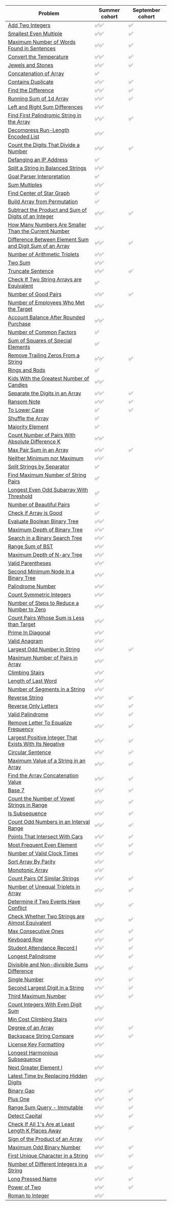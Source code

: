 |Problem|Summer cohort|September cohort|
|-|-|-|
|[Add Two Integers](https://leetcode.com/problems/add-two-integers/)|✅✅|✅|
|[Smallest Even Multiple](https://leetcode.com/problems/smallest-even-multiple/)|✅✅|✅|
|[Maximum Number of Words Found in Sentences](https://leetcode.com/problems/maximum-number-of-words-found-in-sentences/)|✅✅|✅|
|[Convert the Temperature](https://leetcode.com/problems/convert-the-temperature/)|✅✅|✅|
|[Jewels and Stones](https://leetcode.com/problems/jewels-and-stones/)|✅✅|✅|
|[Concatenation of Array](https://leetcode.com/problems/concatenation-of-array/)|✅||
|[Contains Duplicate](https://leetcode.com/problems/contains-duplicate/)|✅✅|✅|
|[Find the Difference](https://leetcode.com/problems/find-the-difference/)|✅✅|✅|
|[Running Sum of 1d Array](https://leetcode.com/problems/running-sum-of-1d-array/)|✅✅|✅|
|[Left and Right Sum Differences](https://leetcode.com/problems/left-and-right-sum-differences/)|✅✅||
|[Find First Palindromic String in the Array](https://leetcode.com/problems/find-first-palindromic-string-in-the-array/)|✅✅|✅|
|[Decompress Run-Length Encoded List](https://leetcode.com/problems/decompress-run-length-encoded-list/)|✅✅||
|[Count the Digits That Divide a Number](https://leetcode.com/problems/count-the-digits-that-divide-a-number/)|✅✅|✅|
|[Defanging an IP Address](https://leetcode.com/problems/defanging-an-ip-address/)|✅||
|[Split a String in Balanced Strings](https://leetcode.com/problems/split-a-string-in-balanced-strings/)|✅✅||
|[Goal Parser Interpretation](https://leetcode.com/problems/goal-parser-interpretation/)|✅||
|[Sum Multiples](https://leetcode.com/problems/sum-multiples/)|✅✅||
|[Find Center of Star Graph](https://leetcode.com/problems/find-center-of-star-graph/)|✅||
|[Build Array from Permutation](https://leetcode.com/problems/build-array-from-permutation/)|✅||
|[Subtract the Product and Sum of Digits of an Integer](https://leetcode.com/problems/subtract-the-product-and-sum-of-digits-of-an-integer/)|✅✅|✅|
|[How Many Numbers Are Smaller Than the Current Number](https://leetcode.com/problems/how-many-numbers-are-smaller-than-the-current-number/)|✅✅||
|[Difference Between Element Sum and Digit Sum of an Array](https://leetcode.com/problems/difference-between-element-sum-and-digit-sum-of-an-array/)|✅✅|✅|
|[Number of Arithmetic Triplets](https://leetcode.com/problems/number-of-arithmetic-triplets/)|✅✅||
|[Two Sum](https://leetcode.com/problems/two-sum/)|✅✅||
|[Truncate Sentence](https://leetcode.com/problems/truncate-sentence/)|✅✅|✅|
|[Check If Two String Arrays are Equivalent](https://leetcode.com/problems/check-if-two-string-arrays-are-equivalent/)|✅||
|[Number of Good Pairs](https://leetcode.com/problems/number-of-good-pairs/)|✅✅|✅|
|[Number of Employees Who Met the Target](https://leetcode.com/problems/number-of-employees-who-met-the-target/)|✅✅||
|[Account Balance After Rounded Purchase](https://leetcode.com/problems/account-balance-after-rounded-purchase/)|✅✅||
|[Number of Common Factors](https://leetcode.com/problems/number-of-common-factors/)|✅||
|[Sum of Squares of Special Elements](https://leetcode.com/problems/sum-of-squares-of-special-elements/)|✅||
|[Remove Trailing Zeros From a String](https://leetcode.com/problems/remove-trailing-zeros-from-a-string/)|✅✅|✅|
|[Rings and Rods](https://leetcode.com/problems/rings-and-rods/)|✅||
|[Kids With the Greatest Number of Candies](https://leetcode.com/problems/kids-with-the-greatest-number-of-candies/)|✅✅||
|[Separate the Digits in an Array](https://leetcode.com/problems/separate-the-digits-in-an-array/)|✅✅|✅|
|[Ransom Note](https://leetcode.com/problems/ransom-note/)|✅✅|✅|
|[To Lower Case](https://leetcode.com/problems/to-lower-case/)|✅|✅|
|[Shuffle the Array](https://leetcode.com/problems/shuffle-the-array/)|✅||
|[Majority Element](https://leetcode.com/problems/majority-element/)|✅||
|[Count Number of Pairs With Absolute Difference K](https://leetcode.com/problems/count-number-of-pairs-with-absolute-difference-k/)|✅✅||
|[Max Pair Sum in an Array](https://leetcode.com/problems/max-pair-sum-in-an-array/)|✅✅|✅|
|[Neither Minimum nor Maximum](https://leetcode.com/problems/neither-minimum-nor-maximum/)|✅✅||
|[Split Strings by Separator](https://leetcode.com/problems/split-strings-by-separator/)|✅||
|[Find Maximum Number of String Pairs](https://leetcode.com/problems/find-maximum-number-of-string-pairs/)|✅||
|[Longest Even Odd Subarray With Threshold](https://leetcode.com/problems/longest-even-odd-subarray-with-threshold/)|✅||
|[Number of Beautiful Pairs](https://leetcode.com/problems/number-of-beautiful-pairs/)|✅||
|[Check if Array is Good](https://leetcode.com/problems/check-if-array-is-good/)|✅||
|[Evaluate Boolean Binary Tree](https://leetcode.com/problems/evaluate-boolean-binary-tree/)|✅✅||
|[Maximum Depth of Binary Tree](https://leetcode.com/problems/maximum-depth-of-binary-tree/)|✅✅||
|[Search in a Binary Search Tree](https://leetcode.com/problems/search-in-a-binary-search-tree/)|✅✅||
|[Range Sum of BST](https://leetcode.com/problems/range-sum-of-bst/)|✅✅||
|[Maximum Depth of N-ary Tree](https://leetcode.com/problems/maximum-depth-of-n-ary-tree/)|✅✅||
|[Valid Parentheses](https://leetcode.com/problems/valid-parentheses/)|✅✅||
|[Second Minimum Node In a Binary Tree](https://leetcode.com/problems/second-minimum-node-in-a-binary-tree/)|✅✅||
|[Palindrome Number](https://leetcode.com/problems/palindrome-number/)|✅✅||
|[Count Symmetric Integers](https://leetcode.com/problems/count-symmetric-integers/)|✅✅||
|[Number of Steps to Reduce a Number to Zero](https://leetcode.com/problems/number-of-steps-to-reduce-a-number-to-zero/)|✅✅||
|[Count Pairs Whose Sum is Less than Target](https://leetcode.com/problems/count-pairs-whose-sum-is-less-than-target/)|✅✅||
|[Prime In Diagonal](https://leetcode.com/problems/prime-in-diagonal/)|✅✅||
|[Valid Anagram](https://leetcode.com/problems/valid-anagram/)|✅✅||
|[Largest Odd Number in String](https://leetcode.com/problems/largest-odd-number-in-string/)|✅✅|✅|
|[Maximum Number of Pairs in Array](https://leetcode.com/problems/maximum-number-of-pairs-in-array/)|✅✅||
|[Climbing Stairs](https://leetcode.com/problems/climbing-stairs/)|✅✅||
|[Length of Last Word](https://leetcode.com/problems/length-of-last-word/)|✅✅||
|[Number of Segments in a String](https://leetcode.com/problems/number-of-segments-in-a-string/)|✅✅||
|[Reverse String](https://leetcode.com/problems/reverse-string/)|✅✅|✅|
|[Reverse Only Letters](https://leetcode.com/problems/reverse-only-letters/)|✅✅|✅|
|[Valid Palindrome](https://leetcode.com/problems/valid-palindrome/)|✅✅|✅|
|[Remove Letter To Equalize Frequency](https://leetcode.com/problems/remove-letter-to-equalize-frequency/)|✅✅|✅|
|[Largest Positive Integer That Exists With Its Negative](https://leetcode.com/problems/largest-positive-integer-that-exists-with-its-negative/)|✅✅|✅|
|[Circular Sentence](https://leetcode.com/problems/circular-sentence/)|✅✅|✅|
|[Maximum Value of a String in an Array](https://leetcode.com/problems/maximum-value-of-a-string-in-an-array/)|✅✅|✅|
|[Find the Array Concatenation Value](https://leetcode.com/problems/find-the-array-concatenation-value/)|✅✅|✅|
|[Base 7](https://leetcode.com/problems/base-7/)|✅✅|✅|
|[Count the Number of Vowel Strings in Range](https://leetcode.com/problems/count-the-number-of-vowel-strings-in-range/)|✅✅|✅|
|[Is Subsequence](https://leetcode.com/problems/is-subsequence/)|✅✅|✅|
|[Count Odd Numbers in an Interval Range](https://leetcode.com/problems/count-odd-numbers-in-an-interval-range/)|✅✅|✅|
|[Points That Intersect With Cars](https://leetcode.com/problems/points-that-intersect-with-cars/)|✅✅|✅|
|[Most Frequent Even Element](https://leetcode.com/problems/most-frequent-even-element/)|✅✅|✅|
|[Number of Valid Clock Times](https://leetcode.com/problems/number-of-valid-clock-times/)|✅✅|✅|
|[Sort Array By Parity](https://leetcode.com/problems/sort-array-by-parity/)|✅✅||
|[Monotonic Array](https://leetcode.com/problems/monotonic-array/)|✅✅||
|[Count Pairs Of Similar Strings](https://leetcode.com/problems/count-pairs-of-similar-strings/)|✅✅|✅|
|[Number of Unequal Triplets in Array](https://leetcode.com/problems/number-of-unequal-triplets-in-array/)|✅✅|✅|
|[Determine if Two Events Have Conflict](https://leetcode.com/problems/determine-if-two-events-have-conflict/)|✅✅|✅|
|[Check Whether Two Strings are Almost Equivalent](https://leetcode.com/problems/check-whether-two-strings-are-almost-equivalent/)|✅✅|✅|
|[Max Consecutive Ones](https://leetcode.com/problems/max-consecutive-ones/)|✅✅|✅|
|[Keyboard Row](https://leetcode.com/problems/keyboard-row/)|✅✅|✅|
|[Student Attendance Record I](https://leetcode.com/problems/student-attendance-record-i/)|✅✅|✅|
|[Longest Palindrome](https://leetcode.com/problems/longest-palindrome/)|✅✅|✅|
|[Divisible and Non-divisible Sums Difference]()|✅✅|✅|
|[Single Number](https://leetcode.com/problems/single-number/)|✅✅|✅|
|[Second Largest Digit in a String](https://leetcode.com/problems/second-largest-digit-in-a-string/)|✅✅|✅|
|[Third Maximum Number](https://leetcode.com/problems/third-maximum-number/)|✅✅|✅|
|[Count Integers With Even Digit Sum](https://leetcode.com/problems/count-integers-with-even-digit-sum/)|✅✅||
|[Min Cost Climbing Stairs](https://leetcode.com/problems/min-cost-climbing-stairs/)|✅✅||
|[Degree of an Array](https://leetcode.com/problems/degree-of-an-array/)|✅✅|✅|
|[Backspace String Compare](https://leetcode.com/problems/backspace-string-compare/)|✅✅|✅|
|[License Key Formatting](https://leetcode.com/problems/license-key-formatting/)|✅✅||
|[Longest Harmonious Subsequence](https://leetcode.com/problems/longest-harmonious-subsequence/)|✅✅||
|[Next Greater Element I](https://leetcode.com/problems/next-greater-element-i/)|✅✅||
|[Latest Time by Replacing Hidden Digits](https://leetcode.com/problems/latest-time-by-replacing-hidden-digits/)|✅✅||
|[Binary Gap](https://leetcode.com/problems/binary-gap/)|✅✅|✅|
|[Plus One](https://leetcode.com/problems/plus-one/)|✅✅|✅|
|[Range Sum Query - Immutable](https://leetcode.com/problems/range-sum-query-immutable/)|✅✅|✅|
|[Detect Capital](https://leetcode.com/problems/detect-capital/)|✅✅|✅|
|[Check If All 1's Are at Least Length K Places Away](https://leetcode.com/problems/check-if-all-1s-are-at-least-length-k-places-away/)|✅✅|✅|
|[Sign of the Product of an Array](https://leetcode.com/problems/sign-of-the-product-of-an-array/)|✅✅||
|[Maximum Odd Binary Number](https://leetcode.com/problems/maximum-odd-binary-number/)|✅✅|✅|
|[First Unique Character in a String](https://leetcode.com/problems/first-unique-character-in-a-string/)|✅✅|✅|
|[Number of Different Integers in a String](https://leetcode.com/problems/number-of-different-integers-in-a-string/)|✅✅|✅|
|[Long Pressed Name](https://leetcode.com/problems/long-pressed-name/)|✅✅|✅|
|[Power of Two](https://leetcode.com/problems/power-of-two/)|✅✅|✅|
|[Roman to Integer](https://leetcode.com/problems/roman-to-integer/)|✅✅||
